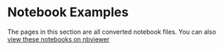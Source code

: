 # Notebook Examples

The pages in this section are all converted notebook files. You can also
[view these notebooks on nbviewer](http://nbviewer.jupyter.org/github/jupyter/notebook/tree/master/)
